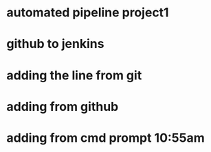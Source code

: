 # automated pipeline project1
# github to jenkins
# adding the line from git
# adding from github
# adding from cmd prompt 10:55am
 
